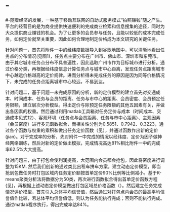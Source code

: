 # -
#-随着经济的发展，一种基于移动互联网的自助式服务模式“拍照赚钱”随之产生。平台的经营目的是为商业提供快速便利的完成商业检索和信息搜集的途径，同时为大众提供商业赚钱的机会。为了让更多的会员参与任务，且能以较低的成本完成任务，如何定价就至关重要，因此如何合理地制定价格成为本文研究的关键任务。

针对问题一，首先将附件一中的经纬度数据导入到谷歌地图中，可以清晰地看出任务点的分布情况(见图1)，任务点主要分布在广州市、佛山市、深圳市和东莞市。由于其它城市任务点分布不具普遍性，因此选取广州市作为目标城市进行分析。通过价格分类，再根据经纬度信息计算任务点与城市中心距离，发现任务点距离城市中心越远价格越高的定价规律。进而分析得未完成任务的原因是因为同等价格情况下，未完成的任务点距离城市中心较远，不易到达。

针对问题二，基于问题一未完成原因的分析，新的定价模型的建立首先对交通成本、时间成本、任务与会员的距离、任务与市中心的距离、会员密度、会员预定任务限额，建立层次分析模型。得出定价与除预定任务限额的其他五因素有关，并做出各因素的权重。然后通过利用matlab工具箱对任务定价与成本（时间成本、交通成本见式12）、客观环境（任务点与会员距离、任务与市中心距离）、主观因素（会员密度）进行多元函数拟合，而相关性分别为0.5851、0.7942、0.3223，通过各个函数与权重的乘积和做出任务定价函数（见），并通过函数作出新的定价(jian)。对于完成率的分析，先对附件一中完成的情况以经纬度、定价为因子做神经网络训练，然后对新的定价做出模拟，完成情况高达81%相比附件一中的完成率62.5%大大提高。

针对问题三，由于打包会使利润提高，大范围内会员都会抢包，因此将密度进行调整为15KM. 然后我们创新的通过类比出租车拼车方案，建立动态定价模型，即当抢到包做任务时打包区域内任务定价额按首单定价90%比例等比例减小。基于K-means聚类分析法将数据分为50类，再次进行函数拟合得出首单定价函数方程{见}，再根据上述动态定价模型做出打包区域总价格函数（）。然后建立任务完成情况评价模型，首先引入总体平均信誉值，然后通过对打包点内会员的最高平均信誉值作比较，若总体平均信誉值低，则认为任务能执行完成；否则不能执行完成。通过matlab程序执行，得出完成率达84%。
